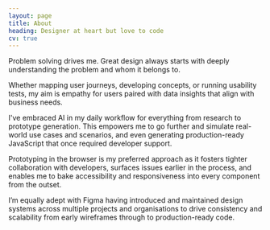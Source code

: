 ```yaml
---
layout: page
title: About
heading: Designer at heart but love to code
cv: true
---
```


Problem solving drives me. Great design always starts with deeply understanding the problem and whom it belongs to. 

Whether mapping user journeys, developing concepts, or running usability tests, my aim is empathy for users paired with data insights that align with business needs.

I've embraced AI in my daily workflow for everything from research to prototype generation. This empowers me to go further and simulate real-world use cases and scenarios, and even generating production-ready JavaScript that once required developer support.

Prototyping in the browser is my preferred approach as it fosters tighter collaboration with developers, surfaces issues earlier in the process, and enables me to bake accessibility and responsiveness into every component from the outset. 

I’m equally adept with Figma having introduced and maintained design systems across multiple projects and organisations to drive consistency and scalability from early wireframes through to production-ready code.